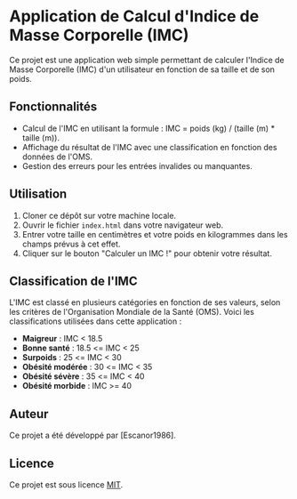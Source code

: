 # Application de Calcul d'Indice de Masse Corporelle (IMC)

Ce projet est une application web simple permettant de calculer l'Indice de Masse Corporelle (IMC) d'un utilisateur en fonction de sa taille et de son poids.

## Fonctionnalités

- Calcul de l'IMC en utilisant la formule : IMC = poids (kg) / (taille (m) * taille (m)).
- Affichage du résultat de l'IMC avec une classification en fonction des données de l'OMS.
- Gestion des erreurs pour les entrées invalides ou manquantes.

## Utilisation

1. Cloner ce dépôt sur votre machine locale.
2. Ouvrir le fichier `index.html` dans votre navigateur web.
3. Entrer votre taille en centimètres et votre poids en kilogrammes dans les champs prévus à cet effet.
4. Cliquer sur le bouton "Calculer un IMC !" pour obtenir votre résultat.

## Classification de l'IMC

L'IMC est classé en plusieurs catégories en fonction de ses valeurs, selon les critères de l'Organisation Mondiale de la Santé (OMS). Voici les classifications utilisées dans cette application :

- **Maigreur** : IMC < 18.5
- **Bonne santé** : 18.5 <= IMC < 25
- **Surpoids** : 25 <= IMC < 30
- **Obésité modérée** : 30 <= IMC < 35
- **Obésité sévère** : 35 <= IMC < 40
- **Obésité morbide** : IMC >= 40

## Auteur

Ce projet a été développé par [Escanor1986].

## Licence

Ce projet est sous licence [MIT](LICENSE).
